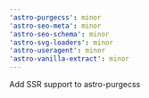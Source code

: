 ```yaml
---
'astro-purgecss': minor
'astro-seo-meta': minor
'astro-seo-schema': minor
'astro-svg-loaders': minor
'astro-useragent': minor
'astro-vanilla-extract': minor
---
```


Add SSR support to astro-purgecss
